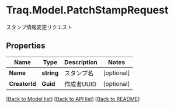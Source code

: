 # Traq.Model.PatchStampRequest
スタンプ情報変更リクエスト

## Properties

Name | Type | Description | Notes
------------ | ------------- | ------------- | -------------
**Name** | **string** | スタンプ名 | [optional] 
**CreatorId** | **Guid** | 作成者UUID | [optional] 

[[Back to Model list]](../../README.md#documentation-for-models) [[Back to API list]](../../README.md#documentation-for-api-endpoints) [[Back to README]](../../README.md)


